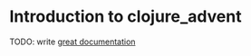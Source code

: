 # Introduction to clojure_advent

TODO: write [great documentation](http://jacobian.org/writing/what-to-write/)
